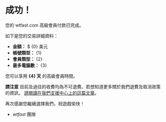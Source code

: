 # 成功！
您的 wtfast.com 高級會員付款已完成。 

如下是您的交易詳細資料：

* **金額：** $ {0} 美元
* **帳號類型：** {1}
* **會員類型：** {2}
* **最多電腦數：** {3}

您可以享用 **{4} 天** 的高級會員時間。  

**請注意** 目前及過往的收費均為不可退費。若想知道更多關於我們退費及取消政策的資訊， [請閱讀在我們支援中心上的這篇文章](https://wtfast.zendesk.com/hc/en-us/articles/210389223-Refund-and-Cancellation-Policy-)。

再次感謝您繼續選擇我們，祝遊戲愉快！
 
- *wtfast* 團隊

